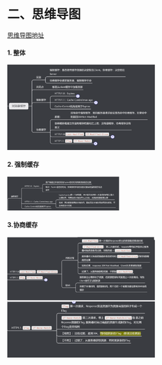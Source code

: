 # 二、思维导图

[思维导图地址](https://www.mubucm.com/doc/70By0Yk5JZ9)

#### 1. 整体

<img src="pic/1%E6%9C%89%E5%93%AA%E4%BA%9B%E7%BC%93%E5%AD%98%E6%8A%80%E6%9C%AF.assets/image-20220609174535462.png" alt="image-20220609174535462" style="zoom: 33%;" />

#### 2. 强制缓存

<img src="pic/1%E6%9C%89%E5%93%AA%E4%BA%9B%E7%BC%93%E5%AD%98%E6%8A%80%E6%9C%AF.assets/image-20220609174614235.png" alt="image-20220609174614235" style="zoom:25%;" />

#### 3.协商缓存

<img src="pic/1%E6%9C%89%E5%93%AA%E4%BA%9B%E7%BC%93%E5%AD%98%E6%8A%80%E6%9C%AF.assets/image-20220609174837920.png" alt="image-20220609174837920" style="zoom: 33%;" />

<img src="pic/1%E6%9C%89%E5%93%AA%E4%BA%9B%E7%BC%93%E5%AD%98%E6%8A%80%E6%9C%AF.assets/image-20220609174853087.png" alt="image-20220609174853087" style="zoom:33%;" />